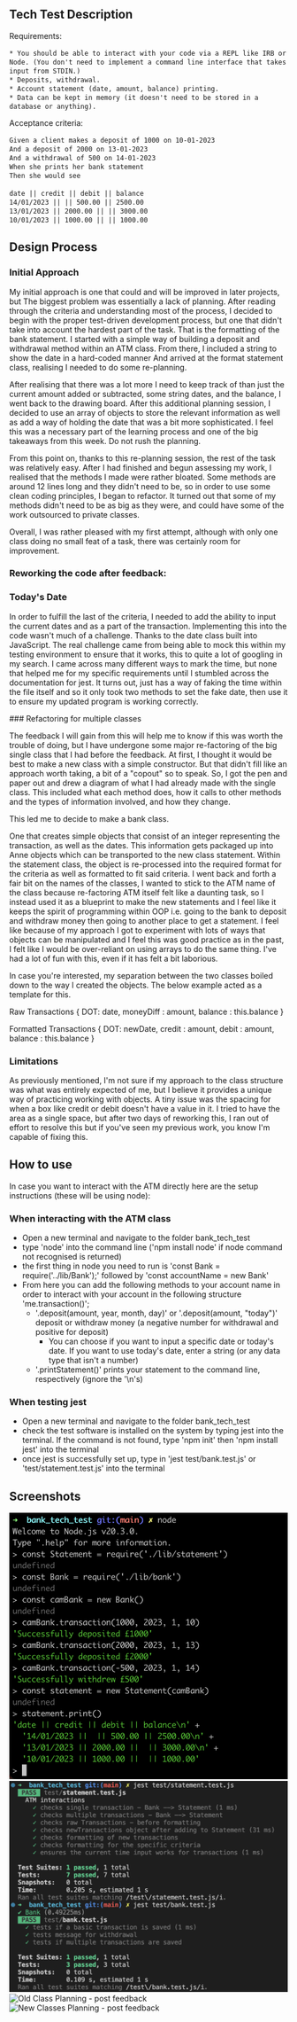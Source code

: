 ## Tech Test Description
Requirements:
```plain
* You should be able to interact with your code via a REPL like IRB or Node. (You don't need to implement a command line interface that takes input from STDIN.)
* Deposits, withdrawal.
* Account statement (date, amount, balance) printing.
* Data can be kept in memory (it doesn't need to be stored in a database or anything).
```
Acceptance criteria:
```plain
Given a client makes a deposit of 1000 on 10-01-2023
And a deposit of 2000 on 13-01-2023
And a withdrawal of 500 on 14-01-2023
When she prints her bank statement
Then she would see

date || credit || debit || balance
14/01/2023 || || 500.00 || 2500.00
13/01/2023 || 2000.00 || || 3000.00
10/01/2023 || 1000.00 || || 1000.00
```

## Design Process

### Initial Approach

My initial approach is one that could and will be improved in later projects, but The biggest problem was essentially a lack of planning. After reading through the criteria and understanding most of the process, I decided to begin with the proper test-driven development process, but one that didn't take into account the hardest part of the task. That is the formatting of the bank statement. I started with a simple way of building a deposit and withdrawal method within an ATM class. From there, I included a string to show the date in a hard-coded manner And arrived at the format statement class, realising I needed to do some re-planning.

After realising that there was a lot more I need to keep track of than just the current amount added or subtracted, some string dates, and the balance, I went back to the drawing board. After this additional planning session, I decided to use an array of objects to store the relevant information as well as add a way of holding the date that was a bit more sophisticated. I feel this was a necessary part of the learning process and one of the big takeaways from this week. Do not rush the planning.

From this point on, thanks to this re-planning session, the rest of the task was relatively easy. After I had finished and begun assessing my work, I realised that the methods I made were rather bloated. Some methods are around 12 lines long and they didn't need to be, so in order to use some clean coding principles, I began to refactor. It turned out that some of my methods didn't need to be as big as they were, and could have some of the work outsourced to private classes.

Overall, I was rather pleased with my first attempt, although with only one class doing no small feat of a task, there was certainly room for improvement.

### Reworking the code after feedback:

### Today's Date

In order to fulfill the last of the criteria, I needed to add the ability to input the current dates and as a part of the transaction. Implementing this into the code wasn't much of a challenge. Thanks to the date class built into JavaScript. The real challenge came from being able to mock this within my testing environment to ensure that it works, this to quite a lot of googling in my search. I came across many different ways to mark the time, but none that helped me for my specific requirements until I stumbled across the documentation for jest. It turns out, just has a way of faking the time within the file itself and so it only took two methods to set the fake date, then use it to ensure my updated program is working correctly.

### Refactoring for multiple classes

The feedback I will gain from this will help me to know if this was worth the trouble of doing, but I have undergone some major re-factoring of the big single class that I had before the feedback. At first, I thought it would be best to make a new class with a simple constructor. But that didn't fill like an approach worth taking, a bit of a "copout" so to speak. So, I got the pen and paper out and drew a diagram of what I had already made with the single class. This included what each method does, how it calls to other methods and the types of information involved, and how they change.

This led me to decide to make a bank class.

One that creates simple objects that consist of an integer representing the transaction, as well as the dates. This information gets packaged up into Anne objects which can be transported to the new class statement. Within the statement class, the object is re-processed into the required format for the criteria as well as formatted to fit said criteria. I went back and forth a fair bit on the names of the classes, I wanted to stick to the ATM name of the class because re-factoring ATM itself felt like a daunting task, so I instead used it as a blueprint to make the new statements and I feel like it keeps the spirit of programming within OOP i.e. going to the bank to deposit and withdraw money then going to another place to get a statement. I feel like because of my approach I got to experiment with lots of ways that objects can be manipulated and I feel this was good practice as in the past, I felt like I would be over-reliant on using arrays to do the same thing. I've had a lot of fun with this, even if it has felt a bit laborious.

In case you're interested, my separation between the two classes boiled down to the way I created the objects. The below example acted as a template for this.

Raw Transactions
{ DOT: date, moneyDiff : amount, balance : this.balance }

Formatted Transactions
{ DOT: newDate, credit : amount, debit : amount, balance : this.balance }

### Limitations

As previously mentioned, I'm not sure if my approach to the class structure was what was entirely expected of me, but I believe it provides a unique way of practicing working with objects. A tiny issue was the spacing for when a box like credit or debit doesn't have a value in it. I tried to have the area as a single space, but after two days of reworking this, I ran out of effort to resolve this but if you've seen my previous work, you know I'm capable of fixing this. 

## How to use

In case you want to interact with the ATM directly here are the setup instructions (these will be using node):

### When interacting with the ATM class
- Open a new terminal and navigate to the folder bank_tech_test
- type 'node' into the command line ('npm install node' if node command not recognised is returned)
- the first thing in node you need to run is 'const Bank = require('../lib/Bank');' followed by 'const accountName = new Bank'
- From here you can add the following methods to your account name in order to interact with your account in the following structure 'me.transaction()';
    - '.deposit(amount, year, month, day)' or '.deposit(amount, "today")' deposit or withdraw money (a negative number for withdrawal and positive for deposit) 
        - You can choose if you want to input a specific date or today's date. If you want to use today's date, enter a string (or any data type that isn't a number)
    - '.printStatement()' prints your statement to the command line, respectively (ignore the '\n's)

### When testing jest

- Open a new terminal and navigate to the folder bank_tech_test
- check the test software is installed on the system by typing jest into the terminal. If the command is not found, type 'npm init' then 'npm install jest' into the terminal
- once jest is successfully set up, type in 'jest test/bank.test.js' or 'test/statement.test.js' into the terminal

## Screenshots

![Tech Test Demo](./docs/working_example.png)
![Jest Testing Coverage](./docs/passing_tests.png)
![Old Class Planning - post feedback](./docs/old_class.png)
![New Classes Planning - post feedback](./docs/new_classes.png)
